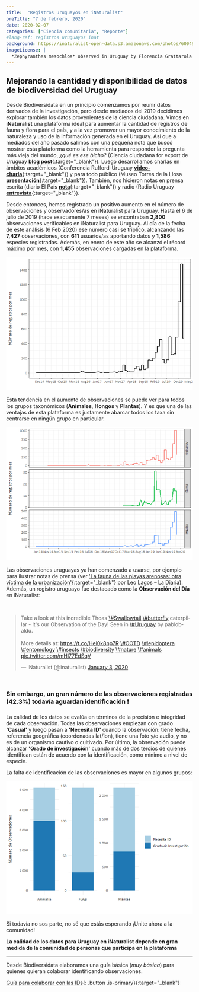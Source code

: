 ```yaml
---
title:  "Registros uruguayos en iNaturalist"
preTitle: "7 de febrero, 2020"
date: 2020-02-07
categories: ["Ciencia comunitaria", "Reporte"]
#lang-ref: registros uruguayos inat
background: https://inaturalist-open-data.s3.amazonaws.com/photos/60049180/original.jpeg
imageLicense: |
  *Zephyranthes mesochloa* observed in Uruguay by Florencia Grattarola licensed under [CC BY](http://creativecommons.org/licenses/by/4.0/) via [iNaturalist](https://www.gbif.org/occurrence/2563548631)
---
```


## Mejorando la cantidad y disponibilidad de datos de biodiversidad del Uruguay

Desde Biodiversidata en un principio comenzamos por reunir datos derivados de la investigación, pero desde mediados del 2019 decidimos explorar también los datos provenientes de la ciencia ciudadana. Vimos en **iNaturalist** una plataforma ideal para aumentar la cantidad de registros de fauna y flora para el país, y a la vez promover un mayor conocimiento de la naturaleza y uso de la información generada en el Uruguay. Así que a mediados del año pasado salimos con una pequeña nota que buscó mostrar esta plataforma como la herramienta para responder la pregunta más vieja del mundo, *¿qué es ese bicho?* (Ciencia ciudadana for export de Uruguay [**blog post**](/post/2019/inaturalist-y-biodiversidata/){:target="_blank"}). Luego desarrollamos charlas en ámbitos académicos (Conferencia Rufford-Uruguay [**video-charla**](https://youtu.be/3_lM-gPNLWY){:target="_blank"}) y para todo público (Museo Torres de la Llosa [**presentación**](https://flograttarola.com/talk/inaturalist-como-herramienta-de-ciencia-ciudadana-para-mejorar-el-conocimiento-de-la-biodiversidad-en-el-uruguay/NaturalistaUy.pdf){:target="_blank"}). También, nos hicieron notas en prensa escrita (diario El País [**nota**](https://www.elpais.com.uy/vida-actual/busca-uruguayos-participen-plataforma-ayuda-cientificos.html){:target="_blank"}) y radio (Radio Uruguay [**entrevista**](https://sobreciencia.uy/inaturalist-una-apuesta-a-la-ciencia-ciudadana/){:target="_blank"}).  

Desde entonces, hemos registrado un positivo aumento en el número de observaciones y observadores/as en iNaturalist para Uruguay. Hasta el 6 de julio de 2019 (hace exactamente 7 meses) se encontraban **2,800** observaciones verificables en iNaturalist para Uruguay. Al día de la fecha de este análisis (6 Feb 2020) ese número casi se triplicó, alcanzando las **7,427** observaciones, con **611** usuarios/as aportando datos y **1,586** especies registradas. Además, en enero de este año se alcanzó el récord máximo por mes, con **1,455** observaciones cargadas en la plataforma.  

![](/assets/images/posts/post_iNatUy_files-1-1.png)

Esta tendencia en el aumento de observaciones se puede ver para todos los grupos taxonómicos (**Animales**, **Hongos** y **Plantas**). Y es que una de las ventajas de esta plataforma es justamente abarcar todos los taxa sin centrarse en ningún grupo en particular.

![](/assets/images/posts/post_iNatUy_files-2-1.png)

Las observaciones uruguayas ya han comenzado a usarse, por ejemplo para ilustrar notas de prensa (ver ['La fauna de las playas arenosas: otra víctima de la urbanización'](https://ladiaria.com.uy/ciencia/articulo/2020/2/la-fauna-de-las-playas-arenosas-otra-victima-de-la-urbanizacion/){:target="_blank"} por Leo Lagos – La Diaria). Además, un registro uruguayo fue destacado como la **Observación del Día** en iNaturalist:  

<br>

<blockquote class="twitter-tweet">
<p lang="en" dir="ltr">
Take a look at this incredible Thoas
<a href="https://twitter.com/hashtag/Swallowtail?src=hash&amp;ref_src=twsrc%5Etfw">\#Swallowtail</a>
<a href="https://twitter.com/hashtag/butterfly?src=hash&amp;ref_src=twsrc%5Etfw">\#butterfly</a>
caterpillar - it's our Observation of the Day! Seen in
<a href="https://twitter.com/hashtag/Uruguay?src=hash&amp;ref_src=twsrc%5Etfw">\#Uruguay</a>
by pablobaldu. <br><br>More details at:
<a href="https://t.co/Hei0k8np7R">https://t.co/Hei0k8np7R</a>
<a href="https://twitter.com/hashtag/OOTD?src=hash&amp;ref_src=twsrc%5Etfw">\#OOTD</a>
<a href="https://twitter.com/hashtag/lepidoptera?src=hash&amp;ref_src=twsrc%5Etfw">\#lepidoptera</a>
<a href="https://twitter.com/hashtag/entomology?src=hash&amp;ref_src=twsrc%5Etfw">\#entomology</a>
<a href="https://twitter.com/hashtag/insects?src=hash&amp;ref_src=twsrc%5Etfw">\#insects</a>
<a href="https://twitter.com/hashtag/biodiversity?src=hash&amp;ref_src=twsrc%5Etfw">\#biodiversity</a>
<a href="https://twitter.com/hashtag/nature?src=hash&amp;ref_src=twsrc%5Etfw">\#nature</a>
<a href="https://twitter.com/hashtag/animals?src=hash&amp;ref_src=twsrc%5Etfw">\#animals</a>
<a href="https://t.co/mHl77EdSqV">pic.twitter.com/mHl77EdSqV</a>
</p>
— iNaturalist (@inaturalist)
<a href="https://twitter.com/inaturalist/status/1213154736880246784?ref_src=twsrc%5Etfw">January
3, 2020</a>
</blockquote>
<script async src="https://platform.twitter.com/widgets.js" charset="utf-8"></script>

<br>

### Sin embargo, un gran número de las observaciones registradas (**42.3%**) todavía aguardan identificación &#10071;

La calidad de los datos se evalúa en términos de la precisión e integridad de cada observación. Todas las observaciones empiezan con grado **'Casual'** y luego pasan a **'Necesita ID'** cuando la observación: tiene fecha, referencia geográfica (coordenadas lat/lon), tiene una foto y/o audio, y no es de un organismo cautivo o cultivado. Por último, la observación puede alcanzar **'Grado de investigación'** cuando más de dos tercios de quienes identifican están de acuerdo con la identificación, como mínimo a nivel de especie.

La falta de identificación de las observaciones es mayor en algunos grupos:

![](/assets/images/posts/post_iNatUy_files-3-1.png)

Si todavía no sos parte, no sé que estás esperando ¡Unite ahora a la comunidad!

<div class="notification">
  <strong>La calidad de los datos para Uruguay en iNaturalist depende en gran medida de la comunidad de personas que participa en la plataforma</strong>
</div>

***

Desde Biodiversidata elaboramos una guía básica (*muy básica*) para quienes quieran colaborar identificando observaciones.  

[Guía para colaborar con las IDs](/assets/pdf/Guía_para_colaborar_con_IDs_en_iNaturalist.pdf){: .button .is-primary}{:target="_blank"}
